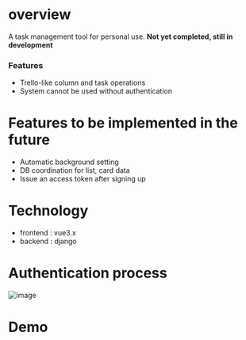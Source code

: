 # overview
A task management tool for personal use.
**Not yet completed, still in development**

### Features
- Trello-like column and task operations
- System cannot be used without authentication
  
# Features to be implemented in the future
- Automatic background setting
- DB coordination for list, card data
- Issue an access token after signing up
  
# Technology
- frontend : vue3.x
- backend : django

# Authentication process
![image](https://github.com/nakashima1125/Manage-Tasks-with-Kanban-board/assets/63276819/15bbb201-b34b-4a26-b158-a79773f1d134)

# Demo
